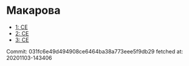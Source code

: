 # Макарова
- [1: CE](1.md)
- [2: CE](2.md)
- [3: CE](3.md)

Commit: 031fc6e49d494908ce6464ba38a773eee5f9db29
 fetched at: 20201103-143406
